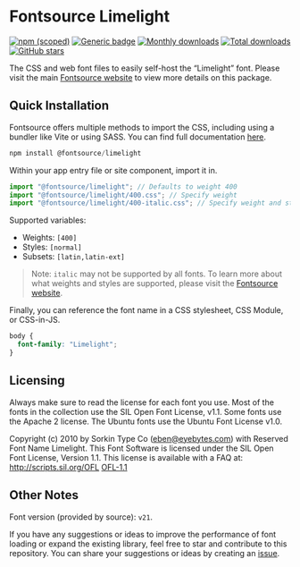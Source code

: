 # Fontsource Limelight

[![npm (scoped)](https://img.shields.io/npm/v/@fontsource/limelight?color=brightgreen)](https://www.npmjs.com/package/@fontsource/limelight) [![Generic badge](https://img.shields.io/badge/fontsource-passing-brightgreen)](https://github.com/fontsource/fontsource) [![Monthly downloads](https://badgen.net/npm/dm/@fontsource/limelight)](https://github.com/fontsource/fontsource) [![Total downloads](https://badgen.net/npm/dt/@fontsource/limelight)](https://github.com/fontsource/fontsource) [![GitHub stars](https://img.shields.io/github/stars/fontsource/fontsource.svg?style=social&label=Star)](https://github.com/fontsource/fontsource/stargazers)

The CSS and web font files to easily self-host the “Limelight” font. Please visit the main [Fontsource website](https://fontsource.org/fonts/limelight) to view more details on this package.

## Quick Installation

Fontsource offers multiple methods to import the CSS, including using a bundler like Vite or using SASS. You can find full documentation [here](https://fontsource.org/docs/getting-started/introduction).

```javascript
npm install @fontsource/limelight
```

Within your app entry file or site component, import it in.

```javascript
import "@fontsource/limelight"; // Defaults to weight 400
import "@fontsource/limelight/400.css"; // Specify weight
import "@fontsource/limelight/400-italic.css"; // Specify weight and style
```

Supported variables:
- Weights: `[400]`
- Styles: `[normal]`
- Subsets: `[latin,latin-ext]`

> Note: `italic` may not be supported by all fonts. To learn more about what weights and styles are supported, please visit the [Fontsource website](https://fontsource.org/fonts/limelight).

Finally, you can reference the font name in a CSS stylesheet, CSS Module, or CSS-in-JS.

```css
body {
  font-family: "Limelight";
}
```

## Licensing
Always make sure to read the license for each font you use. Most of the fonts in the collection use the SIL Open Font License, v1.1. Some fonts use the Apache 2 license. The Ubuntu fonts use the Ubuntu Font License v1.0.

Copyright (c) 2010 by Sorkin Type Co (eben@eyebytes.com) with Reserved Font Name Limelight. This Font Software is licensed under the SIL Open Font License, Version 1.1. This license is available with a FAQ at: http://scripts.sil.org/OFL
[OFL-1.1](https://openfontlicense.org)

## Other Notes
Font version (provided by source): `v21`.

If you have any suggestions or ideas to improve the performance of font loading or expand the existing library, feel free to star and contribute to this repository. You can share your suggestions or ideas by creating an [issue](https://github.com/fontsource/fontsource/issues).